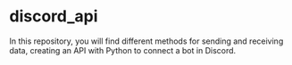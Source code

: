 # discord_api
In this repository, you will find different methods for sending and receiving data, creating an API with Python to connect a bot in Discord.
